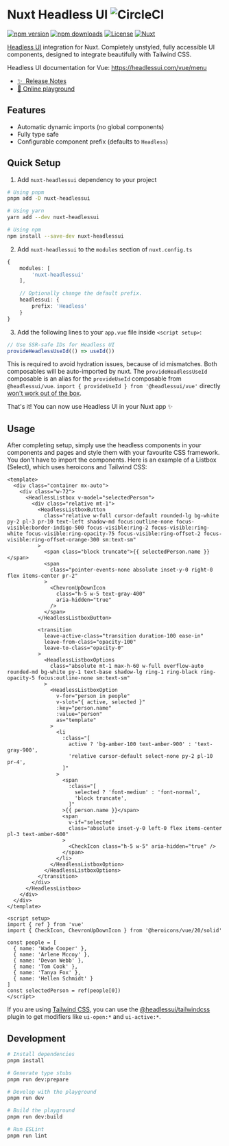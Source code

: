 # Nuxt Headless UI ![CircleCI](https://circleci.com/gh/P4sca1/nuxt-headlessui.svg?style=svg)

[![npm version][npm-version-src]][npm-version-href]
[![npm downloads][npm-downloads-src]][npm-downloads-href]
[![License][license-src]][license-href]
[![Nuxt][nuxt-src]][nuxt-href]

[Headless UI](https://headlessui.com) integration for Nuxt.
Completely unstyled, fully accessible UI components, designed to integrate beautifully with Tailwind CSS.

Headless UI documentation for Vue: https://headlessui.com/vue/menu

- [✨ &nbsp;Release Notes](/CHANGELOG.md)
- [🏀 Online playground](https://stackblitz.com/github/P4sca1/nuxt-headlessui?file=playground%2Fapp.vue)

## Features
- Automatic dynamic imports (no global components)
- Fully type safe
- Configurable component prefix (defaults to `Headless`)

## Quick Setup
1. Add `nuxt-headlessui` dependency to your project

```bash
# Using pnpm
pnpm add -D nuxt-headlessui

# Using yarn
yarn add --dev nuxt-headlessui

# Using npm
npm install --save-dev nuxt-headlessui
```

2. Add `nuxt-headlessui` to the `modules` section of `nuxt.config.ts`

```ts
{
    modules: [
        'nuxt-headlessui'
    ],

    // Optionally change the default prefix.
    headlessui: {
        prefix: 'Headless'
    }
}
```

3. Add the following lines to your `app.vue` file inside `<script setup>`:

```ts
// Use SSR-safe IDs for Headless UI
provideHeadlessUseId(() => useId())
```
This is required to avoid hydration issues, because of id mismatches. Both composables will be auto-imported by nuxt. The `provideHeadlessUseId` composable is an alias for the `provideUseId` composable from `@headlessui/vue`. `import { provideUseId } from '@headlessui/vue'` directly [won't work out of the box](https://github.com/P4sca1/nuxt-headlessui/issues/41).

That's it! You can now use Headless UI in your Nuxt app ✨

## Usage
After completing setup, simply use the headless components in your components and pages and style them with your favourite CSS framework.
You don't have to import the components.
Here is an example of a Listbox (Select), which uses heroicons and Tailwind CSS:

```vue
<template>
  <div class="container mx-auto">
    <div class="w-72">
      <HeadlessListbox v-model="selectedPerson">
        <div class="relative mt-1">
          <HeadlessListboxButton
            class="relative w-full cursor-default rounded-lg bg-white py-2 pl-3 pr-10 text-left shadow-md focus:outline-none focus-visible:border-indigo-500 focus-visible:ring-2 focus-visible:ring-white focus-visible:ring-opacity-75 focus-visible:ring-offset-2 focus-visible:ring-offset-orange-300 sm:text-sm"
          >
            <span class="block truncate">{{ selectedPerson.name }}</span>
            <span
              class="pointer-events-none absolute inset-y-0 right-0 flex items-center pr-2"
            >
              <ChevronUpDownIcon
                class="h-5 w-5 text-gray-400"
                aria-hidden="true"
              />
            </span>
          </HeadlessListboxButton>

          <transition
            leave-active-class="transition duration-100 ease-in"
            leave-from-class="opacity-100"
            leave-to-class="opacity-0"
          >
            <HeadlessListboxOptions
              class="absolute mt-1 max-h-60 w-full overflow-auto rounded-md bg-white py-1 text-base shadow-lg ring-1 ring-black ring-opacity-5 focus:outline-none sm:text-sm"
            >
              <HeadlessListboxOption
                v-for="person in people"
                v-slot="{ active, selected }"
                :key="person.name"
                :value="person"
                as="template"
              >
                <li
                  :class="[
                    active ? 'bg-amber-100 text-amber-900' : 'text-gray-900',
                    'relative cursor-default select-none py-2 pl-10 pr-4',
                  ]"
                >
                  <span
                    :class="[
                      selected ? 'font-medium' : 'font-normal',
                      'block truncate',
                    ]"
                  >{{ person.name }}</span>
                  <span
                    v-if="selected"
                    class="absolute inset-y-0 left-0 flex items-center pl-3 text-amber-600"
                  >
                    <CheckIcon class="h-5 w-5" aria-hidden="true" />
                  </span>
                </li>
              </HeadlessListboxOption>
            </HeadlessListboxOptions>
          </transition>
        </div>
      </HeadlessListbox>
    </div>
  </div>
</template>

<script setup>
import { ref } from 'vue'
import { CheckIcon, ChevronUpDownIcon } from '@heroicons/vue/20/solid'

const people = [
  { name: 'Wade Cooper' },
  { name: 'Arlene Mccoy' },
  { name: 'Devon Webb' },
  { name: 'Tom Cook' },
  { name: 'Tanya Fox' },
  { name: 'Hellen Schmidt' }
]
const selectedPerson = ref(people[0])
</script>
```

If you are using [Tailwind CSS](https://tailwindcss.com/), you can use the [@headlessui/tailwindcss](https://github.com/tailwindlabs/headlessui/tree/main/packages/%40headlessui-tailwindcss) plugin to get modifiers like `ui-open:*` and `ui-active:*`.

## Development

```bash
# Install dependencies
pnpm install

# Generate type stubs
pnpm run dev:prepare

# Develop with the playground
pnpm run dev

# Build the playground
pnpm run dev:build

# Run ESLint
pnpm run lint
```

<!-- Badges -->
[npm-version-src]: https://img.shields.io/npm/v/nuxt-headlessui/latest.svg?style=flat&colorA=18181B&colorB=28CF8D
[npm-version-href]: https://npmjs.com/package/nuxt-headlessui

[npm-downloads-src]: https://img.shields.io/npm/dm/nuxt-headlessui.svg?style=flat&colorA=18181B&colorB=28CF8D
[npm-downloads-href]: https://npmjs.com/package/nuxt-headlessui

[license-src]: https://img.shields.io/npm/l/nuxt-headlessui.svg?style=flat&colorA=18181B&colorB=28CF8D
[license-href]: https://npmjs.com/package/nuxt-headlessui

[nuxt-src]: https://img.shields.io/badge/Nuxt-18181B?logo=nuxt.js
[nuxt-href]: https://nuxt.com
